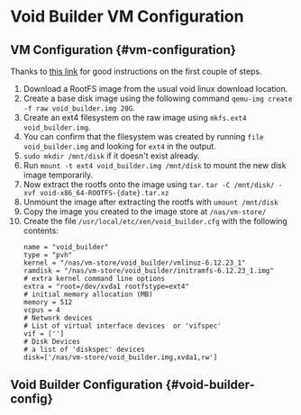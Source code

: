 # Void Builder VM Configuration

## VM Configuration {#vm-configuration}

Thanks to [this link](https://trent.utfs.org/wiki/Void_Linux#Xen_DomU) for good instructions on the first couple of steps.

1.	Download a RootFS image from the usual void linux download location. 
2.	Create a base disk image using the following command `qemu-img create -f raw void_builder.img 20G`.
3.	Create an ext4 filesystem on the raw image using `mkfs.ext4 void_builder.img`.
4.	You can confirm that the filesystem was created by running `file void_builder.img` and looking for `ext4` in the output.
5.	`sudo mkdir /mnt/disk` if it doesn't exist already.
6.	Run `mount -t ext4 void_builder.img /mnt/disk` to mount the new disk image temporarily.
7.	Now extract the rootfs onto the image using `tar`. `tar -C /mnt/disk/ -xvf void-x86_64-ROOTFS-{date}.tar.xz`
8.	Unmount the image after extracting the rootfs with `umount /mnt/disk`
9.	Copy the image you created to the image store at `/nas/vm-store/`
10.	Create the file `/usr/local/etc/xen/void_builder.cfg` with the following contents:
    ```config
    name = "void_builder"
    type = "pvh"
    kernel = "/nas/vm-store/void_builder/vmlinuz-6.12.23_1"
    ramdisk = "/nas/vm-store/void_builder/initramfs-6.12.23_1.img"
    # extra kernel command line options
    extra = "root=/dev/xvda1 rootfstype=ext4"
    # initial memory allocation (MB)
    memory = 512
    vcpus = 4
    # Network devices
    # List of virtual interface devices  or 'vifspec'
    vif = ['']
    # Disk Devices
    # a list of 'diskspec' devices
    disk=['/nas/vm-store/void_builder.img,xvda1,rw']
    ```

## Void Builder Configuration {#void-builder-config}
